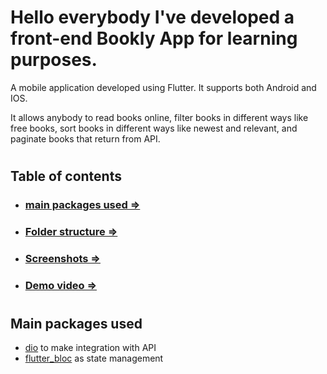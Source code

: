 # Hello everybody I've developed a front-end Bookly App for learning purposes.
A mobile application developed using Flutter. It supports both Android and IOS.

It allows anybody to read books online, filter books in different ways like free books, sort books in different ways like newest and relevant, and paginate books that return from API.
#
## Table of contents
- ### [main packages used =>](#main-packages-used)
- ### [Folder structure =>](#folder-structure)
- ### [Screenshots =>](#screenshots)
- ### [Demo video =>](#demo-video)
#
## Main packages used
- [dio](https://pub.dev/packages/dio) to make integration with API
- [flutter_bloc](https://pub.dev/packages/flutter_bloc) as state management
#